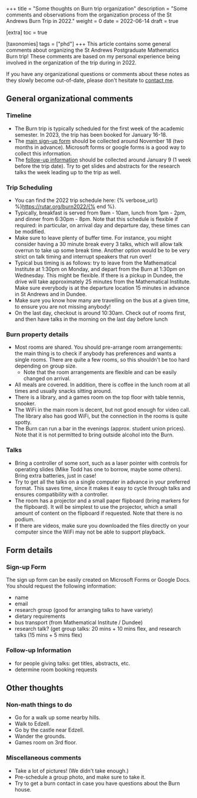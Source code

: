 +++
title = "Some thoughts on Burn trip organization"
description = "Some comments and observations from the organization process of the St Andrews Burn Trip in 2022."
weight = 0
date = 2022-06-14
draft = true

[extra]
toc = true

[taxonomies]
tags = ["phd"]
+++
This article contains some general comments about organizing the St Andrews Postgraduate Mathematics Burn trip!
These comments are based on my personal experience being involved in the organization of the trip during in 2022.

If you have any organizational questions or comments about these notes as they slowly become out-of-date, please don't hesitate to [contact me](mailto:alex@rutar.org).

## General organizational comments
### Timeline
- The Burn trip is typically scheduled for the first week of the academic semester.
  In 2023, the trip has been booked for January 16-18.
- The [main sign-up form](#sign-up-form) should be collected around November 18 (two months in advance).
  Microsoft forms or google forms is a good way to collect this information.
- The [follow-up information](#follow-up-information) should be collected around January 9 (1 week before the trip date).
  Try to get slides and abstracts for the research talks the week leading up to the trip as well.

### Trip Scheduling
- You can find the 2022 trip schedule here: {% verbose_url() %}https://rutar.org/burn2022/{% end %}.
- Typically, breakfast is served from 9am - 10am, lunch from 1pm - 2pm, and dinner from 6:30pm - 8pm.
  Note that this schedule is flexible if required: in particular, on arrival day and departure day, these times can be modified.
- Make sure to leave plenty of buffer time.
  For instance, you might consider having a 30 minute break every 3 talks, which will allow talk overrun to take up some break time.
  Another option would be to be very strict on talk timing and interrupt speakers that run over!
- Typical bus timing is as follows: try to leave from the Mathematical Institute at 1:30pm on Monday, and depart from the Burn at 1:30pm on Wednesday.
  This might be flexible.
  If there is a pickup in Dundee, the drive will take approximately 25 minutes from the Mathematical Institute.
  Make sure everybody is at the departure location 15 minutes in advance in St Andrews and in Dundee.
- Make sure you know how many are travelling on the bus at a given time, to ensure you are not missing anybody!
- On the last day, checkout is around 10:30am.
  Check out of rooms first, and then have talks in the morning on the last day before lunch

### Burn property details
- Most rooms are shared.
  You should pre-arrange room arrangements: the main thing is to check if anybody has preferences and wants a single rooms.
  There are quite a few rooms, so this shouldn't be too hard depending on group size.
    - Note that the room arrangements are flexible and can be easily changed on arrival.
- All meals are covered.
  In addition, there is coffee in the lunch room at all times and usually snacks sitting around.
- There is a library, and a games room on the top floor with table tennis, snooker.
- The WiFi in the main room is decent, but not good enough for video call.
  The library also has good WiFi, but the connection in the rooms is quite spotty.
- The Burn can run a bar in the evenings (approx. student union prices).
  Note that it is not permitted to bring outside alcohol into the Burn.

### Talks
- Bring a controller of some sort, such as a laser pointer with controls for operating slides (Mike Todd has one to borrow, maybe some others).
  Bring extra batteries, just in case!
- Try to get all the talks on a single computer in advance in your preferred format.
  This saves time, since it makes it easy to cycle through talks and ensures compatibility with a controller.
- The room has a projector and a small paper flipboard (bring markers for the flipboard).
  It will be simplest to use the projector, which a small amount of content on the flipboard if requested.
  Note that there is no podium.
- If there are videos, make sure you downloaded the files directly on your computer since the WiFi may not be able to support playback.

## Form details
### Sign-up Form
The sign up form can be easily created on Microsoft Forms or Google Docs.
You should request the following information:
- name
- email	
- research group (good for arranging talks to have variety)
- dietary requirements
- bus transport (from Mathematical Institute / Dundee)
- research talk? (get group talks: 20 mins + 10 mins flex, and research talks (15 mins + 5 mins flex)

### Follow-up Information
- for people giving talks: get titles, abstracts, etc.
- determine room booking requests

## Other thoughts
### Non-math things to do
- Go for a walk up some nearby hills.
- Walk to Edzell.
- Go by the castle near Edzell.
- Wander the grounds.
- Games room on 3rd floor.

### Miscellaneous comments
- Take a lot of pictures! (We didn't take enough.)
- Pre-schedule a group photo, and make sure to take it.
- Try to get a burn contact in case you have questions about the Burn house.


